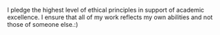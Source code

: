 I pledge the highest level of ethical principles in support of academic excellence.  I ensure that all of my work reflects my own abilities and not those of someone else.:)